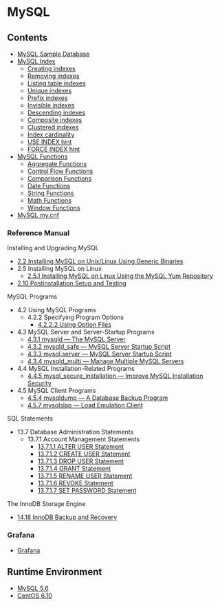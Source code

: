 # MySQL

## Contents
- [MySQL Sample Database](../../doc/source/databases/mysql/mysqlSampleDatabase.md)
- [MySQL Index](../../doc/source/databases/mysql/mysqlIndex.md)
    - [Creating indexes](../../doc/source/databases/mysql/mysqlIndex.md#Creating-indexes)
    - [Removing indexes](../../doc/source/databases/mysql/mysqlIndex.md#Removing-indexes)
    - [Listing table indexes](../../doc/source/databases/mysql/mysqlIndex.md#Listing-table-indexes)
    - [Unique indexes](../../doc/source/databases/mysql/mysqlIndex.md#Unique-indexes)
    - [Prefix indexes](../../doc/source/databases/mysql/mysqlIndex.md#Prefix-indexes)
    - [Invisible indexes](../../doc/source/databases/mysql/mysqlIndex.md#Invisible-indexes)
    - [Descending indexes](../../doc/source/databases/mysql/mysqlIndex.md#Descending-indexes)
    - [Composite indexes](../../doc/source/databases/mysql/mysqlIndex.md#Composite-indexes)
    - [Clustered indexes](../../doc/source/databases/mysql/mysqlIndex.md#Clustered-indexes)
    - [Index cardinality](../../doc/source/databases/mysql/mysqlIndex.md#Index-cardinality)
    - [USE INDEX hint](../../doc/source/databases/mysql/mysqlIndex.md#USE-INDEX-hint)
    - [FORCE INDEX hint](../../doc/source/databases/mysql/mysqlIndex.md#FORCE-INDEX-hint)
- [MySQL Functions](../../doc/source/databases/mysql/mysqlFunction.md)
    - [Aggregate Functions](../../doc/source/databases/mysql/mysqlFunction.md)
    - [Control Flow Functions](../../doc/source/databases/mysql/mysqlFunction.md#control-flow-functions)
    - [Comparison Functions](../../doc/source/databases/mysql/mysqlFunction.md#comparison-functions)
    - [Date Functions](../../doc/source/databases/mysql/mysqlFunctionDate.md)
    - [String Functions](../../doc/source/databases/mysql/mysqlFunctionString.md)
    - [Math Functions](../../doc/source/databases/mysql/mysqlFunctionMath.md)
    - [Window Functions](../../doc/source/databases/mysql/mysqlFunctionWindow.md)
- [MySQL my.cnf](../../doc/source/databases/mysql/mysqlMycnf.md)

### Reference Manual
Installing and Upgrading MySQL
- [2.2 Installing MySQL on Unix/Linux Using Generic Binaries](../../doc/source/databases/mysql/chapter02/mysqlInstallation.md)
- 2.5 Installing MySQL on Linux
    - [2.5.1 Installing MySQL on Linux Using the MySQL Yum Repository](../../doc/source/databases/mysql/chapter02/mysqlInstallationYum.md)
- [2.10 Postinstallation Setup and Testing](../../doc/source/databases/mysql/chapter02/mysqlInstallation.md)

MySQL Programs
- 4.2 Using MySQL Programs
    - 4.2.2 Specifying Program Options
        * [4.2.2.2 Using Option Files](../../doc/source/databases/mysql/chapter04/mysqlOptionFiles.md)
- 4.3 MySQL Server and Server-Startup Programs
    - [4.3.1 mysqld — The MySQL Server](../../doc/source/databases/mysql/chapter04/mysqld.md)
    - [4.3.2 mysqld_safe — MySQL Server Startup Script](../../doc/source/databases/mysql/chapter04/mysqldSafe.md)
    - [4.3.3 mysql.server — MySQL Server Startup Script](../../doc/source/databases/mysql/chapter04/mysqlServer.md)
    - [4.3.4 mysqld_multi — Manage Multiple MySQL Servers](../../doc/source/databases/mysql/chapter04/mysqldMulti.md)
- 4.4 MySQL Installation-Related Programs
    - [4.4.5 mysql_secure_installation — Improve MySQL Installation Security](../../doc/source/databases/mysql/chapter04/mysqlSecureInstallation.md)
- 4.5 MySQL Client Programs
    - [4.5.4 mysqldump — A Database Backup Program](../../doc/source/databases/mysql/chapter04/mysqldump.md)
    - [4.5.7 mysqlslap — Load Emulation Client](../../doc/source/databases/mysql/chapter04/mysqlslap.md)

SQL Statements
- 13.7 Database Administration Statements
    - 13.7.1 Account Management Statements
        * [13.7.1.1 ALTER USER Statement](../../doc/source/databases/mysql/chapter13/mysqlAlterUser.md)
        * [13.7.1.2 CREATE USER Statement](../../doc/source/databases/mysql/chapter13/mysqlCreateUser.md)
        * [13.7.1.3 DROP USER Statement](../../doc/source/databases/mysql/chapter13/mysqlDropUser.md)
        * [13.7.1.4 GRANT Statement](../../doc/source/databases/mysql/chapter13/mysqlGrant.md)
        * [13.7.1.5 RENAME USER Statement](../../doc/source/databases/mysql/chapter13/mysqlRenameUser.md)
        * [13.7.1.6 REVOKE Statement](../../doc/source/databases/mysql/chapter13/mysqlRevoke.md)
        * [13.7.1.7 SET PASSWORD Statement](../../doc/source/databases/mysql/chapter13/mysqlSetPassword.md)

The InnoDB Storage Engine
- [14.18 InnoDB Backup and Recovery](../../doc/source/databases/mysql/chapter14/mysqlBackup.md)

### Grafana
- [Grafana](../../doc/source/databases/mysql/Grafana.md)

## Runtime Environment
- [MySQL 5.6](http://www.mysql.com/)
- [CentOS 6.10](https://www.centos.org/download/)